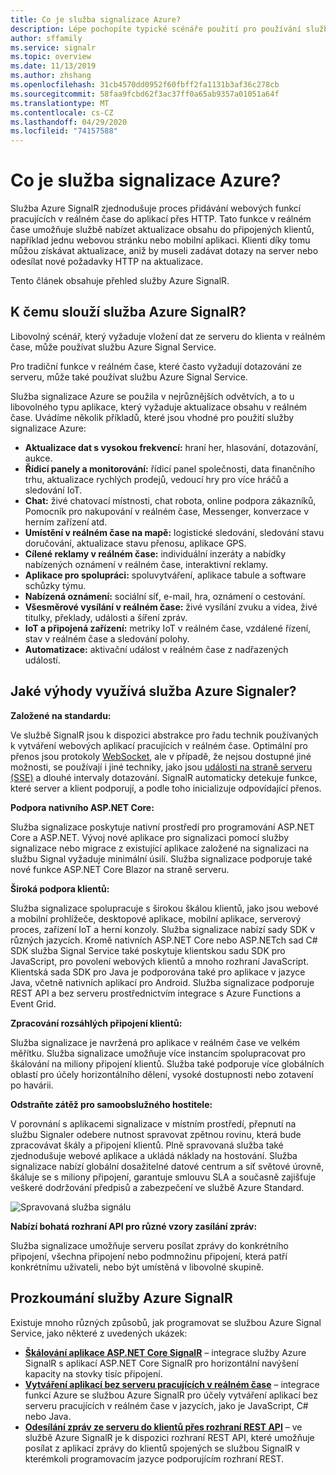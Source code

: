 ```yaml
---
title: Co je služba signalizace Azure?
description: Lépe pochopíte typické scénáře použití pro používání služby Azure Signal a Naučte se klíčové výhody služby Azure Signal.
author: sffamily
ms.service: signalr
ms.topic: overview
ms.date: 11/13/2019
ms.author: zhshang
ms.openlocfilehash: 31cb4570dd0952f60fbff2fa1131b3af36c278cb
ms.sourcegitcommit: 58faa9fcbd62f3ac37ff0a65ab9357a01051a64f
ms.translationtype: MT
ms.contentlocale: cs-CZ
ms.lasthandoff: 04/29/2020
ms.locfileid: "74157588"
---
```

# <a name="what-is-azure-signalr-service"></a>Co je služba signalizace Azure?

Služba Azure SignalR zjednodušuje proces přidávání webových funkcí pracujících v reálném čase do aplikací přes HTTP. Tato funkce v reálném čase umožňuje službě nabízet aktualizace obsahu do připojených klientů, například jednu webovou stránku nebo mobilní aplikaci. Klienti díky tomu můžou získávat aktualizace, aniž by museli zadávat dotazy na server nebo odesílat nové požadavky HTTP na aktualizace.


Tento článek obsahuje přehled služby Azure SignalR.

## <a name="what-is-azure-signalr-service-used-for"></a>K čemu slouží služba Azure SignalR?

Libovolný scénář, který vyžaduje vložení dat ze serveru do klienta v reálném čase, může používat službu Azure Signal Service.

Pro tradiční funkce v reálném čase, které často vyžadují dotazování ze serveru, může také používat službu Azure Signal Service.

Služba signalizace Azure se použila v nejrůznějších odvětvích, a to u libovolného typu aplikace, který vyžaduje aktualizace obsahu v reálném čase. Uvádíme několik příkladů, které jsou vhodné pro použití služby signalizace Azure:

* **Aktualizace dat s vysokou frekvencí:** hraní her, hlasování, dotazování, aukce.
* **Řídicí panely a monitorování:** řídicí panel společnosti, data finančního trhu, aktualizace rychlých prodejů, vedoucí hry pro více hráčů a sledování IoT.
* **Chat:** živé chatovací místnosti, chat robota, online podpora zákazníků, Pomocník pro nakupování v reálném čase, Messenger, konverzace v herním zařízení atd.
* **Umístění v reálném čase na mapě:** logistické sledování, sledování stavu doručování, aktualizace stavu přenosu, aplikace GPS.
* **Cílené reklamy v reálném čase:** individuální inzeráty a nabídky nabízených oznámení v reálném čase, interaktivní reklamy.
* **Aplikace pro spolupráci:** spoluvytváření, aplikace tabule a software schůzky týmu.
* **Nabízená oznámení:** sociální síť, e-mail, hra, oznámení o cestování.
* **Všesměrové vysílání v reálném čase:** živé vysílání zvuku a videa, živé titulky, překlady, události a šíření zpráv.
* **IoT a připojená zařízení:** metriky IoT v reálném čase, vzdálené řízení, stav v reálném čase a sledování polohy.
* **Automatizace:** aktivační událost v reálném čase z nadřazených událostí.

## <a name="what-are-the-benefits-using-azure-signalr-service"></a>Jaké výhody využívá služba Azure Signaler?

**Založené na standardu:**

Ve službě SignalR jsou k dispozici abstrakce pro řadu technik používaných k vytváření webových aplikací pracujících v reálném čase. Optimální pro přenos jsou protokoly [WebSocket](https://wikipedia.org/wiki/WebSocket), ale v případě, že nejsou dostupné jiné možnosti, se používají i jiné techniky, jako jsou [události na straně serveru (SSE)](https://wikipedia.org/wiki/Server-sent_events) a dlouhé intervaly dotazování. SignalR automaticky detekuje funkce, které server a klient podporují, a podle toho inicializuje odpovídající přenos.

**Podpora nativního ASP.NET Core:**

Služba signalizace poskytuje nativní prostředí pro programování ASP.NET Core a ASP.NET. Vývoj nové aplikace pro signalizaci pomocí služby signalizace nebo migrace z existující aplikace založené na signalizaci na službu Signal vyžaduje minimální úsilí.
Služba signalizace podporuje také nové funkce ASP.NET Core Blazor na straně serveru.

**Široká podpora klientů:**

Služba signalizace spolupracuje s širokou škálou klientů, jako jsou webové a mobilní prohlížeče, desktopové aplikace, mobilní aplikace, serverový proces, zařízení IoT a herní konzoly. Služba signalizace nabízí sady SDK v různých jazycích. Kromě nativních ASP.NET Core nebo ASP.NETch sad C# SDK služba Signal Service také poskytuje klientskou sadu SDK pro JavaScript, pro povolení webových klientů a mnoho rozhraní JavaScript. Klientská sada SDK pro Java je podporována také pro aplikace v jazyce Java, včetně nativních aplikací pro Android. Služba signalizace podporuje REST API a bez serveru prostřednictvím integrace s Azure Functions a Event Grid.

**Zpracování rozsáhlých připojení klientů:**

Služba signalizace je navržená pro aplikace v reálném čase ve velkém měřítku. Služba signalizace umožňuje více instancím spolupracovat pro škálování na miliony připojení klientů. Služba také podporuje více globálních oblastí pro účely horizontálního dělení, vysoké dostupnosti nebo zotavení po havárii.

**Odstraňte zátěž pro samoobslužného hostitele:**

V porovnání s aplikacemi signalizace v místním prostředí, přepnutí na službu Signaler odebere nutnost spravovat zpětnou rovinu, která bude zpracovávat škály a připojení klientů. Plně spravovaná služba také zjednodušuje webové aplikace a ukládá náklady na hostování. Služba signalizace nabízí globální dosažitelné datové centrum a síť světové úrovně, škáluje se s miliony připojení, garantuje smlouvu SLA a současně zajišťuje veškeré dodržování předpisů a zabezpečení ve službě Azure Standard.

![Spravovaná služba signálu](./media/signalr-overview/managed-signalr-service.png)

**Nabízí bohatá rozhraní API pro různé vzory zasílání zpráv:**

Služba signalizace umožňuje serveru posílat zprávy do konkrétního připojení, všechna připojení nebo podmnožinu připojení, která patří konkrétnímu uživateli, nebo být umístěná v libovolné skupině.

## <a name="how-to-use-azure-signalr-service"></a>Prozkoumání služby Azure SignalR

Existuje mnoho různých způsobů, jak programovat se službou Azure Signal Service, jako některé z uvedených ukázek:

- **[Škálování aplikace ASP.NET Core SignalR](signalr-concept-scale-aspnet-core.md)** – integrace služby Azure SignalR s aplikací ASP.NET Core SignalR pro horizontální navýšení kapacity na stovky tisíc připojení.
- **[Vytváření aplikací bez serveru pracujících v reálném čase](signalr-concept-azure-functions.md)** – integrace funkcí Azure se službou Azure SignalR pro účely vytváření aplikací bez serveru pracujících v reálném čase v jazycích, jako je JavaScript, C# nebo Java.
- **[Odesílání zpráv ze serveru do klientů přes rozhraní REST API](https://github.com/Azure/azure-signalr/blob/dev/docs/rest-api.md)** – ve službě Azure SignalR je k dispozici rozhraní REST API, které umožňuje posílat z aplikací zprávy do klientů spojených se službou SignalR v kterémkoli programovacím jazyce podporujícím rozhraní REST.
